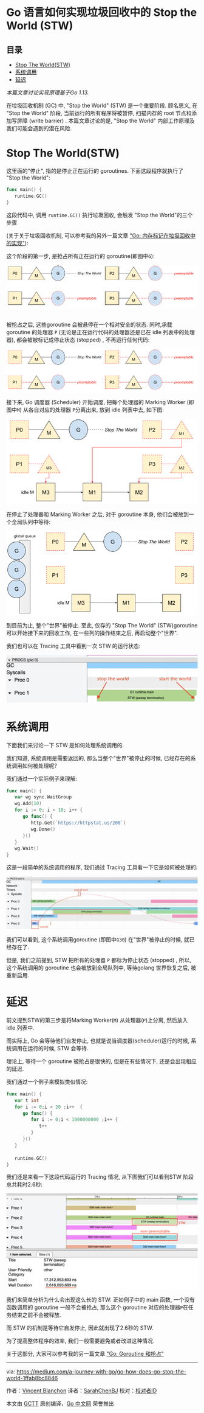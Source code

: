 # Go 语言如何实现垃圾回收中的 Stop the World (STW)


## 目录

<!-- vim-markdown-toc GFM --> 
- [Stop The World(STW)](#stop-the-worldstw)
- [系统调用](#%e7%b3%bb%e7%bb%9f%e8%b0%83%e7%94%a8)
- [延迟](#%e5%bb%b6%e8%bf%9f)
<!-- vim-markdown-toc -->

*本篇文章讨论实现原理基于Go 1.13.*

在垃圾回收机制 (GC) 中, "Stop the World" (STW) 是一个重要阶段. 顾名思义, 在 "Stop the World" 阶段, 当前运行的所有程序将被暂停, 扫描内存的 root 节点和添加写屏障 (write barrier) . 本篇文章讨论的是, "Stop the World" 内部工作原理及我们可能会遇到的潜在风险.

# Stop The World(STW)

这里面的"停止", 指的是停止正在运行的 goroutines. 下面这段程序就执行了 "Stop the World":   

```go
func main() {
   runtime.GC()
}
```
这段代码中, 调用 `runtime.GC()` 执行垃圾回收, 会触发 "Stop the World"的三个步骤  

(关于关于垃圾回收机制, 可以参考我的另外一篇文章 ["Go: 内存标记在垃圾回收中的实现"](https://medium.com/a-journey-with-go/go-how-does-the-garbage-collector-mark-the-memory-72cfc12c6976)): 



这个阶段的第一步, 是抢占所有正在运行的 goroutine(即图中`G`):  



![STW_goroutines_preemption](https://github.com/SarahChenBJ/gctt-images/blob/master/how-does-go-stop-the-world/STW_goroutines_preemption.png?raw=true)  
<br>


被抢占之后, 这些goroutine 会被悬停在一个相对安全的状态. 同时,承载 goroutine 的处理器 `P` (无论是正在运行代码的处理器还是已在 idle 列表中的处理器), 都会被被标记成停止状态 (stopped) , 不再运行任何代码:   



![STW_P_stopped](https://github.com/SarahChenBJ/gctt-images/blob/master/how-does-go-stop-the-world/STW_P_stopped.png?raw=true)
<br>

接下来, Go 调度器 (Scheduler) 开始调度, 把每个处理器的 Marking Worker (即图中`M`) 从各自对应的处理器 `P`分离出来, 放到 idle 列表中去, 如下图: 


![STW_M_Detach](https://github.com/SarahChenBJ/gctt-images/blob/master/how-does-go-stop-the-world/STW_M_Detach.png?raw=true)
<br>



在停止了处理器和 Marking Worker 之后, 对于 goroutine 本身, 他们会被放到一个全局队列中等待: 

![STW_G_Queue](https://github.com/SarahChenBJ/gctt-images/blob/master/how-does-go-stop-the-world/STW_G_Queue.png?raw=true)
<br>


到目前为止, 整个"世界"被停止. 至此, 仅存的 "Stop The World" (STW)goroutine 可以开始接下来的回收工作, 在一些列的操作结束之后, 再启动整个"世界".

我们也可以在 Tracing 工具中看到一次 STW 的运行状态: 

![STW_TRACING](https://github.com/SarahChenBJ/gctt-images/blob/master/how-does-go-stop-the-world/STW_TRACING.png?raw=true)
<br>



# 系统调用

下面我们来讨论一下 STW 是如何处理系统调用的. 

我们知道, 系统调用是需要返回的, 那么当整个"世界"被停止的时候, 已经存在的系统调用如何被处理呢? 

我们通过一个实际例子来理解: 

```go
func main() {
   var wg sync.WaitGroup
   wg.Add(10)
   for i := 0; i < 10; i++ {
      go func() {
         http.Get(`https://httpstat.us/200`)
         wg.Done()
      }()
   }
   wg.Wait()
}
```

这是一段简单的系统调用的程序, 我们通过 Tracing 工具看一下它是如何被处理的:


![SC_tracing](https://github.com/SarahChenBJ/gctt-images/blob/master/how-does-go-stop-the-world/SC_tracing.png?raw=true)
<br>

我们可以看到, 这个系统调用goroutine (即图中`G30`) 在"世界"被停止的时候, 就已经存在了. 

但是, 我们之前提到, STW 把所有的处理器 `P` 都标为停止状态 (stopped) , 所以, 这个系统调用的 goroutine 也会被放到全局队列中, 等待golang 世界恢复之后, 被重新启用.


# 延迟

前文提到STW的第三步是将Marking Worker(`M`) 从处理器(`P`)上分离, 然后放入 idle 列表中. 

而实际上, Go 会等待他们自发停止, 也就是说当调度器(scheduler)运行的时候, 系统调用在运行的时候, STW 会等待. 

理论上, 等待一个 goroutine 被抢占是很快的, 但是在有些情况下, 还是会出现相应的延迟. 

我们通过一个例子来模拟类似情况: 

```go
func main() {
   var t int
   for i := 0;i < 20 ;i++  {
      go func() {
         for i := 0;i < 1000000000 ;i++ {
            t++
         }
      }()
   }

   runtime.GC()
}
```

我们还是来看一下这段代码运行的 Tracing 情况, 从下图我们可以看到STW 阶段总共耗时2.6秒: 

![STW_26S](https://github.com/SarahChenBJ/gctt-images/blob/master/how-does-go-stop-the-world/STW_26S.png?raw=true)
<br>


我们来简单分析为什么会出现这么长的 STW: 正如例子中的 main 函数, 一个没有函数调用的 goroutine 一般不会被抢占, 那么这个 goroutine 对应的处理器`P`在任务结束之前不会被释放. 

而 STW 的机制是等待它自发停止, 因此就出现了2.6秒的 STW. 

为了提高整体程序的效率, 我们一般需要避免或者改进这种情况. 

关于这部分, 大家可以参考我的另一篇文章 ["Go: Goroutine 和抢占"](https://medium.com/a-journey-with-go/go-goroutine-and-preemption-d6bc2aa2f4b7)

----------------

via: https://medium.com/a-journey-with-go/go-how-does-go-stop-the-world-1ffab8bc8846

作者：[Vincent Blanchon](https://medium.com/@blanchon.vincent?source=post_page-----72cfc12c6976----------------------)
译者：[SarahChenBJ](https://github.com/SarahChenBJ)
校对：[校对者ID](https://github.com/校对者ID)

本文由 [GCTT](https://github.com/studygolang/GCTT) 原创编译，[Go 中文网](https://studygolang.com/) 荣誉推出
